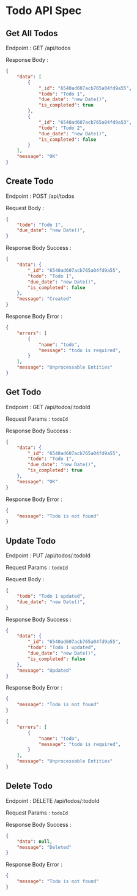 # Todo API Spec

## Get All Todos
Endpoint : GET /api/todos

Response Body :
```json
{
    "data": [
        {
            "_id": "6540ad607acb765a04fd9a55",
            "todo": "Todo 1",
            "due_date": "new Date()",
            "is_completed": true
        },
        {
            "_id": "6540ad607acb765a04fd9a53",
            "todo": "Todo 2",
            "due_date": "new Date()",
            "is_completed": false
        }
    ],
    "message": "OK"
}
```

## Create Todo
Endpoint : POST /api/todos

Request Body :
```json
{
    "todo": "Todo 1",
    "due_date": "new Date()",
}
```

Response Body Success :
```json
{
    "data": {
        "_id": "6540ad607acb765a04fd9a55",
        "todo": "Todo 1",
        "due_date": "new Date()",
        "is_completed": false
    },
    "message": "Created"
}
```

Response Body Error :
```json
{
    "errors": [
        {
            "name": "todo",
            "message": "todo is required",
        }
    ],
    "message": "Unprocessable Entities"
}
```

## Get Todo
Endpoint : GET /api/todos/:todoId

Request Params :
`todoId`

Response Body Success :
```json
{
    "data": {
        "_id": "6540ad607acb765a04fd9a55",
        "todo": "Todo 1",
        "due_date": "new Date()",
        "is_completed": true
    },
    "message": "OK"
}
```

Response Body Error :
```json
{
    "message": "Todo is not found"
}
```

## Update Todo
Endpoint : PUT /api/todos/:todoId

Request Params :
`todoId`

Request Body :
```json
{
    "todo": "Todo 1 updated",
    "due_date": "new Date()",
}
```

Response Body Success :
```json
{
    "data": {
        "_id": "6540ad607acb765a04fd9a55",
        "todo": "Todo 1 updated",
        "due_date": "new Date()",
        "is_completed": false
    },
    "message": "Updated"
}
```

Response Body Error :
```json
{
    "message": "Todo is not found"
}
```

```json
{
    "errors": [
        {
            "name": "todo",
            "message": "todo is required",
        }
    ],
    "message": "Unprocessable Entities"
}
```

## Delete Todo
Endpoint : DELETE /api/todos/:todoId

Request Params :
`todoId`

Response Body Success :
```json
{
    "data": null,
    "message": "Deleted"
}
```

Response Body Error :

```json
{
    "message": "Todo is not found"
}
```